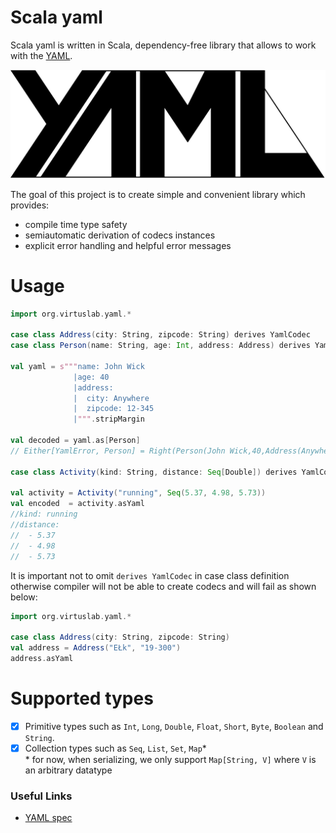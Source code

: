 # Scala yaml

Scala yaml is written in Scala, dependency-free library that allows to work with the [YAML](https://yaml.org/spec/1.2/spec.html).  

![YAML logo](yaml.png)

The goal of this project is to create simple and convenient library which provides:
* compile time type safety
* semiautomatic derivation of codecs instances
* explicit error handling and helpful error messages

# Usage

```scala sc:compile
import org.virtuslab.yaml.*

case class Address(city: String, zipcode: String) derives YamlCodec
case class Person(name: String, age: Int, address: Address) derives YamlCodec

val yaml = s"""name: John Wick
              |age: 40
              |address:
              |  city: Anywhere
              |  zipcode: 12-345
              |""".stripMargin

val decoded = yaml.as[Person]
// Either[YamlError, Person] = Right(Person(John Wick,40,Address(Anywhere,12-345)))

case class Activity(kind: String, distance: Seq[Double]) derives YamlCodec

val activity = Activity("running", Seq(5.37, 4.98, 5.73))
val encoded  = activity.asYaml
//kind: running
//distance: 
//  - 5.37
//  - 4.98
//  - 5.73
```

It is important not to omit `derives YamlCodec` in case class definition otherwise compiler will not be able to create codecs and will fail as shown below:

```scala sc:fail
import org.virtuslab.yaml.*

case class Address(city: String, zipcode: String)
val address = Address("EŁk", "19-300")
address.asYaml
```

# Supported types 

- [x] Primitive types such as `Int`, `Long`, `Double`, `Float`, `Short`, `Byte`, `Boolean` and `String`.
- [x] Collection types such as `Seq`, `List`, `Set`, `Map`*  
  \* for now, when serializing, we only support `Map[String, V]` where `V` is an arbitrary datatype 

### Useful Links
* [YAML spec](https://yaml.org/spec/1.2/spec.html)
